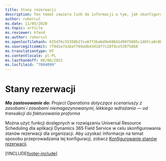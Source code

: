 ```yaml
---
title: Stany rezerwacji
description: Ten temat zawiera link do informacji o tym, jak skonfigurować stany rezerwacji w aplikacji Project Operations.
author: ruhercul
ms.date: 11/05/2020
ms.topic: article
ms.reviewer: kfend
ms.author: ruhercul
ms.openlocfilehash: 635d76c55358b27ce6ff3babd9e69041d99f5005c140fca0c0bc28d7210ad168
ms.sourcegitcommit: 7f8d1e7a16af769adb43d1877c28fdce53975db8
ms.translationtype: HT
ms.contentlocale: pl-PL
ms.lasthandoff: 08/06/2021
ms.locfileid: "7004099"
---
```

# <a name="booking-statuses"></a>Stany rezerwacji

_**Ma zastosowanie do:** Project Operations dotyczące scenariuszy z zasobami i zasobami niemagazynowanymi, lekkiego wdrażania — od transakcji do fakturowania proforma_

Można użyć funkcji dostępnych w rozwiązaniu Universal Resource Scheduling dla aplikacji Dynamics 365 Field Service w celu skonfigurowania stanów rezerwacji dla organizacji. Aby uzyskać informacje na temat sposobu przeprowadzania tej konfiguracji, zobacz [Konfigurowanie stanów rezerwacji](/dynamics365/field-service/set-up-booking-statuses).


[!INCLUDE[footer-include](../includes/footer-banner.md)]
